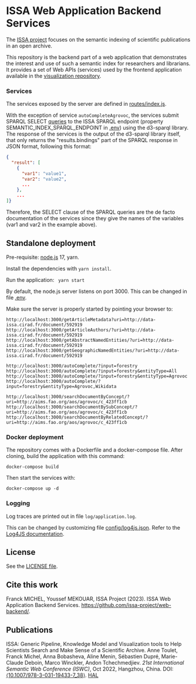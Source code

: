 # ISSA Web Application Backend Services

The [ISSA project](https://issa.cirad.fr/) focuses on the semantic indexing of scientific publications in an open archive.

This repository is the backend part of a web application that demonstrates the interest and use of such a semantic index for researchers and librarians.
It provides a set of Web APIs (services) used by the frontend application  available in the [visualization repository](https://github.com/issa-project/visualization).


### Services

The services exposed by the server are defined in [routes/index.js](routes/index.js).

With the exception of service `autoCompleteAgrovoc`, the services submit SPARQL SELECT [queries](queries) to the ISSA SPARQL endpoint (property SEMANTIC_INDEX_SPARQL_ENDPOINT in [.env](.env))
using the d3-sparql library.
The response of the services is the output of the d3-sparql library itself, that only returns the "results.bindings" part
of the SPARQL response in JSON format, following this format:

```json
{
  "result": [
    {
      "var1": "value1",
      "var2": "value2",
      ...
    }, 
    ...
]}
```

Therefore, the SELECT clause of the SPARQL queries are the de facto documentation of the services 
since they give the names of the variables (var1 and var2 in the example above).

## Standalone deployment

Pre-requisite: [node.js](https://nodejs.org/) 17, yarn.

Install the dependencies with `yarn install`.

Run the application: ` yarn start`

By default, the node.js server listens on port 3000. This can be changed in file [.env](.env).

Make sure the server is properly started by pointing your browser to:
```
http://localhost:3000/getArticleMetadata?uri=http://data-issa.cirad.fr/document/592919
http://localhost:3000/getArticleAuthors/?uri=http://data-issa.cirad.fr/document/592919
http://localhost:3000/getAbstractNamedEntities/?uri=http://data-issa.cirad.fr/document/592919
http://localhost:3000/getGeographicNamedEntities/?uri=http://data-issa.cirad.fr/document/592919

http://localhost:3000/autoComplete/?input=forestry
http://localhost:3000/autoComplete/?input=forestry&entityType=All
http://localhost:3000/autoComplete/?input=forestry&entityType=Agrovoc
http://localhost:3000/autoComplete/?input=forestry&entityType=Agrovoc,Wikidata

http://localhost:3000/searchDocumentByConcept/?uri=http://aims.fao.org/aos/agrovoc/c_423ff1cb
http://localhost:3000/searchDocumentBySubConcept/?uri=http://aims.fao.org/aos/agrovoc/c_423ff1cb
http://localhost:3000/searchDocumentByRelatedConcept/?uri=http://aims.fao.org/aos/agrovoc/c_423ff1cb
```


### Docker deployment

The repository comes with a Dockerfile and a docker-compose file.
After cloning, build the application with this command:

```
docker-compose build
```

Then start the services with:
```
docker-compose up -d
```


### Logging

Log traces are printed out in file `log/application.log`.

This can be changed by customizing file [config/log4js.json](config/log4js.json).
Refer to the [Log4JS documentation](https://stritti.github.io/log4js/).



## License

See the [LICENSE file](LICENSE).


## Cite this work

Franck MICHEL, Youssef MEKOUAR, ISSA Project (2023). ISSA Web Application Backend Services. https://github.com/issa-project/web-backend/.


## Publications

ISSA: Generic Pipeline, Knowledge Model and Visualization tools to Help Scientists Search and Make Sense of a Scientific Archive.
Anne Toulet, Franck Michel, Anna Bobasheva, Aline Menin, Sébastien Dupré, Marie-Claude Deboin, Marco Winckler, Andon Tchechmedjiev.
_21st International Semantic Web Conference (ISWC)_, Oct 2022, Hangzhou, China. DOI: [⟨10.1007/978-3-031-19433-7_38⟩](https://dx.doi.org/10.1007/978-3-031-19433-7_38). [HAL](https://hal.science/hal-03807744)
